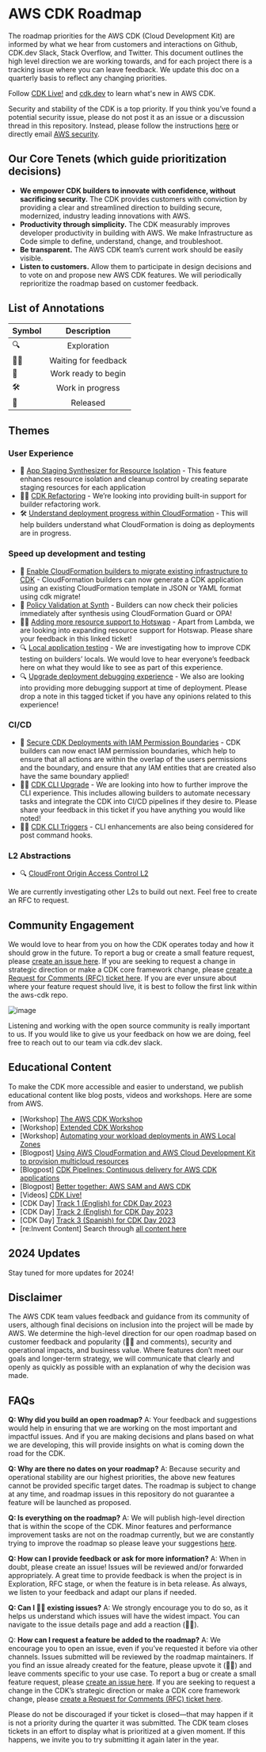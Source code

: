 # AWS CDK Roadmap

The roadmap priorities for the AWS CDK (Cloud Development Kit) are informed by what we hear from customers and interactions on Github, CDK.dev Slack, Stack Overflow, and Twitter. This document outlines the high level direction we are working towards, and for each project there is a tracking issue where you can leave feedback. We update this doc on a quarterly basis to reflect any changing priorities. 

Follow [CDK Live!](https://www.youtube.com/@CDK-Live) and [cdk.dev](https://cdk.dev/) to learn what's new in AWS CDK.

Security and stability of the CDK is a top priority. If you think you’ve found a potential security issue, please do not post it as an issue or a discussion thread in this repository. Instead, please follow the instructions [here](https://aws.amazon.com/security/vulnerability-reporting/) or directly email [AWS security](mailto:aws-security@amazon.com).


[aws-cdk]: https://github.com/aws/aws-cdk
[aws-cdk-rfcs]: https://github.com/aws/aws-cdk-rfcs
[jsii]: https://github.com/aws/jsii

## Our Core Tenets (which guide prioritization decisions)

* **We empower CDK builders to innovate with confidence, without sacrificing security.** The CDK provides customers with conviction by providing a clear and streamlined direction to building secure, modernized, industry leading innovations with AWS.
* **Productivity through simplicity.** The CDK measurably improves developer productivity in building with AWS. We make Infrastructure as Code simple to define, understand, change, and troubleshoot.
* **Be transparent.** The AWS CDK team’s current work should be easily visible.
* **Listen to customers.** Allow them to participate in design decisions and to vote on and propose new AWS CDK features. We will periodically reprioritize the roadmap based on customer feedback.

## List of Annotations

| Symbol      | Description | 
| :---        |    :----:   | 
| 🔍     | Exploration    | 
| 👂🏽      | Waiting for feedback     | 
| 🚦   | Work ready to begin      |
| 🛠️   | Work in progress        |
| 🚀   | Released        |

## Themes

### User Experience 
* 🚀 [App Staging Synthesizer for Resource Isolation](https://aws.amazon.com/blogs/devops/enhancing-resource-isolation-in-aws-cdk-with-the-app-staging-synthesizer/) - This feature enhances resource isolation and cleanup control by creating separate staging resources for each application
* 👂🏽 [CDK Refactoring](https://github.com/aws/aws-cdk-rfcs/issues/162) - We’re looking into providing built-in support for builder refactoring work.
* 🛠️ [Understand deployment progress within CloudFormation](https://github.com/aws/aws-cdk-rfcs/issues/586) - This will help builders understand what CloudFormation is doing as deployments are in progress.

### Speed up development and testing 
* 🚀 [Enable CloudFormation builders to migrate existing infrastructure to CDK](https://github.com/aws/aws-cdk/blob/6004a17c593728e36ad4f5c3dcdd578ff46fa9bb/packages/aws-cdk/README.md#cdk-migrate) - CloudFormation builders can now generate a CDK application using an existing CloudFormation template in JSON or YAML format using cdk migrate!
* 🚀 [Policy Validation at Synth](https://docs.aws.amazon.com/cdk/v2/guide/policy-validation-synthesis.html) - Builders can now check their policies immediately after synthesis using CloudFormation Guard or OPA!
* 👂🏽 [Adding more resource support to Hotswap](https://github.com/aws/aws-cdk/issues/25418) - Apart from Lambda, we are looking into expanding resource support for Hotswap. Please share your feedback in this linked ticket!
* 🔍 [Local application testing](https://github.com/aws/aws-cdk-rfcs/issues/585) - We are investigating how to improve CDK testing on builders’ locals. We would love to hear everyone’s feedback here on what they would like to see as part of this experience.
* 🔍 [Upgrade deployment debugging experience](https://github.com/aws/aws-cdk-rfcs/issues/583) - We also are looking into providing more debugging support at time of deployment.  Please drop a note in this tagged ticket if you have any opinions related to this experience!

### CI/CD
* 🚀 [Secure CDK Deployments with IAM Permission Boundaries](https://aws.amazon.com/blogs/devops/secure-cdk-deployments-with-iam-permission-boundaries/) - CDK builders can now enact IAM permission boundaries, which help to ensure that all actions are within the overlap of the users permissions and the boundary, and ensure that any IAM entities that are created also have the same boundary applied!
* 👂🏽 [CDK CLI Upgrade](https://github.com/aws/aws-cdk-rfcs/issues/300) - We are looking into how to further improve the CLI experience. This includes allowing builders to automate necessary tasks and integrate the CDK into CI/CD pipelines if they desire to. Please share your feedback in this ticket if you have anything you would like noted!
* 👂🏽 [CDK CLI Triggers](https://github.com/aws/aws-cdk-rfcs/issues/228) - CLI enhancements are also being considered for post command hooks. 

### L2 Abstractions
* 🔍 [CloudFront Origin Access Control L2](https://github.com/aws/aws-cdk-rfcs/issues/491)

We are currently investigating other L2s to build out next. Feel free to create an RFC to request.

## Community Engagement
We would love to hear from you on how the CDK operates today and how it should grow in the future. To report a bug or create a small feature request, please [create an issue here](https://github.com/aws/aws-cdk/issues/new/choose). If you are seeking to request a change in strategic direction or make a CDK core framework change, please [create a Request for Comments (RFC) ticket here](https://github.com/aws/aws-cdk-rfcs/issues/new/choose). If you are ever unsure about where your feature request should live, it is best to follow the first link within the aws-cdk repo.

![image](https://github.com/aws/aws-cdk/assets/142322013/ea006330-caa7-4c00-8eba-8e8fe379ef6b)


Listening and working with the open source community is really important to us. If you would like to give us your feedback on how we are doing, feel free to reach out to our team via cdk.dev slack.

## Educational Content

To make the CDK more accessible and easier to understand, we publish educational content like blog posts, videos and workshops. Here are some from AWS.

* [Workshop] [The AWS CDK Workshop](https://cdkworkshop.com/)
* [Workshop] [Extended CDK Workshop](https://catalog.us-east-1.prod.workshops.aws/workshops/071bbc60-6c1f-47b6-8c66-e84f5dc96b3f/en-US)
* [Workshop] [Automating your workload deployments in AWS Local Zones](https://catalog.workshops.aws/localzone-cdk/en-US)
* [Blogpost] [Using AWS CloudFormation and AWS Cloud Development Kit to provision multicloud resources](https://aws.amazon.com/blogs/devops/using-aws-cloudformation-and-aws-cloud-development-kit-to-provision-multicloud-resources/)
* [Blogpost] [CDK Pipelines: Continuous delivery for AWS CDK applications](https://aws.amazon.com/blogs/developer/cdk-pipelines-continuous-delivery-for-aws-cdk-applications/)
* [Blogpost] [Better together: AWS SAM and AWS CDK](https://aws.amazon.com/blogs/compute/better-together-aws-sam-and-aws-cdk/)
* [Videos] [CDK Live!](https://www.youtube.com/@CDK-Live)
* [CDK Day] [Track 1 (English) for CDK Day 2023](https://www.youtube.com/watch?v=qlUR5jVBC6c)
* [CDK Day] [Track 2 (English) for CDK Day 2023](https://www.youtube.com/watch?v=b-nSH18gFQk)
* [CDK Day] [Track 3 (Spanish) for CDK Day 2023](https://www.youtube.com/watch?v=ZAQC-cOXL4M)
* [re:Invent Content] Search through [all content here](https://www.youtube.com/@amazonwebservices)

## 2024 Updates

Stay tuned for more updates for 2024!

## Disclaimer

The AWS CDK team values feedback and guidance from its community of users, although final decisions on inclusion into the project will be made by AWS. We determine the high-level direction for our open roadmap based on customer feedback and popularity (👍🏽 and comments), security and operational impacts, and business value. Where features don’t meet our goals and longer-term strategy, we will communicate that clearly and openly as quickly as possible with an explanation of why the decision was made.

## FAQs


**Q: Why did you build an open roadmap?**
A: Your feedback and suggestions would help in ensuring that we are working on the most important and impactful issues. And if you are making decisions and plans based on what we are developing, this will provide insights on what is coming down the road for the CDK.



**Q: Why are there no dates on your roadmap?**
A: Because security and operational stability are our highest priorities, the above new features cannot be provided specific target dates. The roadmap is subject to change at any time, and roadmap issues in this repository do not guarantee a feature will be launched as proposed.



**Q: Is everything on the roadmap?**
A: We will publish high-level direction that is within the scope of the CDK. Minor features and performance improvement tasks are not on the roadmap currently, but we are constantly trying to improve the roadmap so please leave your suggestions [here](https://github.com/aws/aws-sam-cli/issues/3267).



**Q: How can I provide feedback or ask for more information?**
A: When in doubt, please create an issue! Issues will be reviewed and/or forwarded appropriately. A great time to provide feedback is when the project is in Exploration, RFC stage, or when the feature is in beta release. As always, we listen to your feedback and adapt our plans if needed.



**Q: Can I 👍🏽 existing issues?**
A: We strongly encourage you to do so, as it helps us understand which issues will have the widest impact. You can navigate to the issue details page and add a reaction (👍🏽).



Q: **How can I request a feature be added to the roadmap?**
A: We encourage you to open an issue, even if you’ve requested it before via other channels. Issues submitted will be reviewed by the roadmap maintainers. If you find an issue already created for the feature, please upvote it (👍🏽) and leave comments specific to your use case. To report a bug or create a small feature request, please [create an issue here](https://github.com/aws/aws-cdk/issues/new/choose). If you are seeking to request a change in the CDK’s strategic direction or make a CDK core framework change, please [create a Request for Comments (RFC) ticket here](https://github.com/aws/aws-cdk-rfcs/issues/new/choose).

Please do not be discouraged if your ticket is closed—that may happen if it is not a priority during the quarter it was submitted. The CDK team closes tickets in an effort to display what is prioritized at a given moment. If this happens, we invite you to try submitting it again later in the year.
